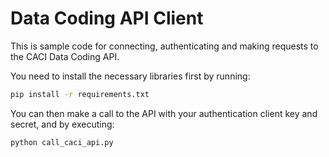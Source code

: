# Data Coding API Client

This is sample code for connecting, authenticating and making requests to the CACI Data Coding API.

You need to install the necessary libraries first by running:

```bash
pip install -r requirements.txt
```
You can then make a call to the API with your authentication client key and secret, and by executing:
```bash
python call_caci_api.py
```
